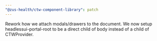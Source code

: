 ```yaml
---
"@zus-health/ctw-component-library": patch
---
```


Rework how we attach modals/drawers to the document. We now setup headlessui-portal-root to be a direct child of body instead of a child of CTWProvider.
